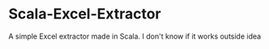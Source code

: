 # Scala-Excel-Extractor
A simple Excel extractor made in Scala. I don't know if it works outside idea
